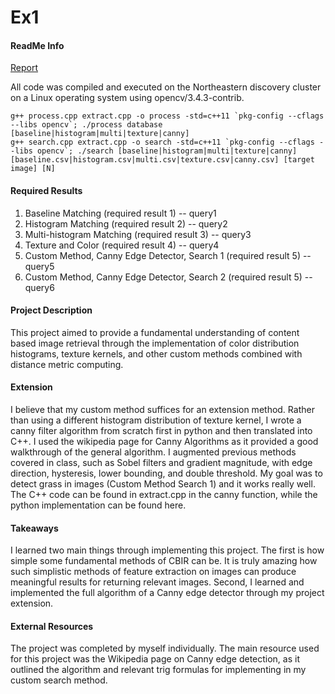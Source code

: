 # Ex1

#### ReadMe Info
[Report](https://wiki.khoury.northeastern.edu/display/~gpartenza/Ex1)

All code was compiled and executed on the Northeastern discovery cluster on a Linux operating system using opencv/3.4.3-contrib.
```
g++ process.cpp extract.cpp -o process -std=c++11 `pkg-config --cflags --libs opencv`; ./process database [baseline|histogram|multi|texture|canny]
g++ search.cpp extract.cpp -o search -std=c++11 `pkg-config --cflags --libs opencv`; ./search [baseline|histogram|multi|texture|canny] [baseline.csv|histogram.csv|multi.csv|texture.csv|canny.csv] [target image] [N]
```
#### Required Results

1. Baseline Matching (required result 1) -- query1
2. Histogram Matching (required result 2) -- query2
3. Multi-histogram Matching (required result 3) -- query3
4. Texture and Color (required result 4) -- query4
5. Custom Method, Canny Edge Detector, Search 1 (required result 5) -- query5
6. Custom Method, Canny Edge Detector, Search 2 (required result 5) -- query6

#### Project Description

This project aimed to provide a fundamental understanding of content based image retrieval through the implementation of color distribution histograms, texture kernels, and other custom methods combined with distance metric computing.

#### Extension

I believe that my custom method suffices for an extension method. Rather than using a different histogram distribution of texture kernel, I wrote a canny filter algorithm from scratch first in python and then translated into C++. I used the wikipedia page for Canny Algorithms as it provided a good walkthrough of the general algorithm. I augmented previous methods covered in class, such as Sobel filters and gradient magnitude, with edge direction, hysteresis, lower bounding, and double threshold. My goal was to detect grass in images (Custom Method Search 1) and it works really well. The C++ code can be found in extract.cpp in the canny function, while the python implementation can be found here. 

#### Takeaways

I learned two main things through implementing this project. The first is how simple some fundamental methods of CBIR can be. It is truly amazing how such simplistic methods of feature extraction on images can produce meaningful results for returning relevant images. Second, I learned and implemented the full algorithm of a Canny edge detector through my project extension. 

#### External Resources

The project was completed by myself individually. The main resource used for this project was the Wikipedia page on Canny edge detection, as it outlined the algorithm and relevant trig formulas for implementing in my custom search method.
